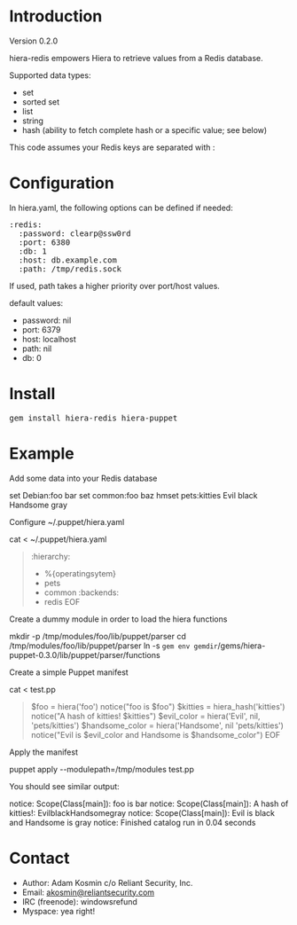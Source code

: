 Introduction
============

Version 0.2.0

hiera-redis empowers Hiera to retrieve values from a Redis database.

Supported data types:

* set
* sorted set
* list
* string
* hash (ability to fetch complete hash or a specific value; see below)

This code assumes your Redis keys are separated with :

Configuration
=============
In hiera.yaml, the following options can be defined if needed:
<pre>
:redis:
  :password: clearp@ssw0rd
  :port: 6380
  :db: 1
  :host: db.example.com
  :path: /tmp/redis.sock
</pre>

If used, path takes a higher priority over port/host values.

default values:

* password: nil
* port: 6379
* host: localhost
* path: nil
* db: 0

Install
=======
<pre>
gem install hiera-redis hiera-puppet
</pre>

Example
=======

Add some data into your Redis database

  set Debian:foo bar
  set common:foo baz
  hmset pets:kitties Evil black Handsome gray

Configure ~/.puppet/hiera.yaml

  cat <<EOF > ~/.puppet/hiera.yaml
  > :hierarchy:
  >   - %{operatingsytem}
  >   - pets
  >   - common
  > :backends:
  >   - redis
  > EOF

Create a dummy module in order to load the hiera functions

  mkdir -p /tmp/modules/foo/lib/puppet/parser
  cd /tmp/modules/foo/lib/puppet/parser
  ln -s `gem env gemdir`/gems/hiera-puppet-0.3.0/lib/puppet/parser/functions

Create a simple Puppet manifest

  cat <<EOF > test.pp
  > $foo = hiera('foo')
  > notice("foo is $foo")
  > $kitties = hiera_hash('kitties')
  > notice("A hash of kitties! $kitties")
  > $evil_color = hiera('Evil', nil, 'pets/kitties')
  > $handsome_color = hiera('Handsome', nil 'pets/kitties')
  > notice("Evil is $evil_color and Handsome is $handsome_color")
  > EOF

Apply the manifest

  puppet apply --modulepath=/tmp/modules test.pp

You should see similar output:

  notice: Scope(Class[main]): foo is bar
  notice: Scope(Class[main]): A hash of kitties!: EvilblackHandsomegray
  notice: Scope(Class[main]): Evil is black and Handsome is gray
  notice: Finished catalog run in 0.04 seconds

Contact
=======

* Author: Adam Kosmin c/o Reliant Security, Inc.
* Email: akosmin@reliantsecurity.com
* IRC (freenode): windowsrefund
* Myspace: yea right!

